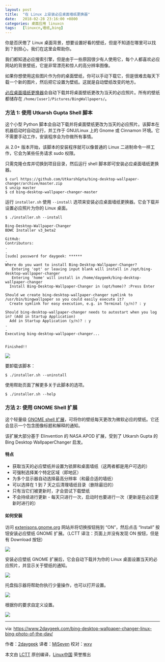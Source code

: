 ```yaml
---
layout: post
title:	"在 Linux 上安装必应桌面墙纸更换器"
date:	2018-02-28 23:16:00 +0800 
categories:	桌面应用 linuxcn 
tags:	[linuxcn,墙纸,bing]
---
```



你是否厌倦了 Linux 桌面背景，想要设置好看的壁纸，但是不知道在哪里可以找到？别担心，我们在这里会帮助你。


我们都知道必应搜索引擎，但是由于一些原因很少有人使用它，每个人都喜欢必应网站的背景壁纸，它是非常漂亮和惊人的高分辨率图像。


如果你想使用这些图片作为你的桌面壁纸，你可以手动下载它，但是很难去每天下载一个新的图片，然后把它设置为壁纸。这就是自动壁纸改变的地方。


[必应桌面墙纸更换器](https://github.com/UtkarshGpta/bing-desktop-wallpaper-changer)会自动下载并将桌面壁纸更改为当天的必应照片。所有的壁纸都储存在 `/home/[user]/Pictures/BingWallpapers/`。


### 方法 1: 使用 Utkarsh Gupta Shell 脚本


这个小型 Python 脚本会自动下载并将桌面壁纸更改为当天的必应照片。该脚本在机器启动时自动运行，并工作于 GNU/Linux 上的 Gnome 或 Cinnamon 环境。它不需要手动工作，安装程序会为你做所有事情。


从 2.0+ 版本开始，该脚本的安装程序就可以像普通的 Linux 二进制命令一样工作，它会为某些任务请求 sudo 权限。


只需克隆仓库并切换到项目目录，然后运行 shell 脚本即可安装必应桌面墙纸更换器。



```
$ curl https://github.com/UtkarshGpta/bing-desktop-wallpaper-changer/archive/master.zip
$ unzip master
$ cd bing-desktop-wallpaper-changer-master

```

运行 `installer.sh` 使用 `--install` 选项来安装必应桌面墙纸更换器。它会下载并设置必应照片为你的 Linux 桌面。



```
$ ./installer.sh --install

Bing-Desktop-Wallpaper-Changer
BDWC Installer v3_beta2

GitHub: 
Contributors: 
.
.
[sudo] password for daygeek: ******
.
Where do you want to install Bing-Desktop-Wallpaper-Changer?
   Entering 'opt' or leaving input blank will install in /opt/bing-desktop-wallpaper-changer
   Entering 'home' will install in /home/daygeek/bing-desktop-wallpaper-changer
  Install Bing-Desktop-Wallpaper-Changer in (opt/home)? :Press Enter

Should we create bing-desktop-wallpaper-changer symlink to /usr/bin/bingwallpaper so you could easily execute it?
  Create symlink for easy execution, e.g. in Terminal (y/n)? : y

Should bing-desktop-wallpaper-changer needs to autostart when you log in? (Add in Startup Application)
  Add in Startup Application (y/n)? : y
.
.
Executing bing-desktop-wallpaper-changer...


Finished!!

```

![](/Asserts/Images/album/201803/01/084118qz64v2k494vs0ynn.jpg)


要卸载该脚本：



```
$ ./installer.sh --uninstall

```

使用帮助页面了解更多关于此脚本的选项。



```
$ ./installer.sh --help

```

### 方法 2: 使用 GNOME Shell 扩展


这个轻量级 [GNOME shell 扩展](https://github.com/neffo/bing-wallpaper-gnome-extension)，可将你的壁纸每天更改为微软必应的壁纸。它还会显示一个包含图像标题和解释的通知。


该扩展大部分基于 Elinvention 的 NASA APOD 扩展，受到了 Utkarsh Gupta 的 Bing Desktop WallpaperChanger 启发。


#### 特点


* 获取当天的必应壁纸并设置为锁屏和桌面墙纸（这两者都是用户可选的）
* 可强制选择某个特定区域（即地区）
* 为多个显示器自动选择最高分辨率（和最合适的墙纸）
* 可以选择在 1 到 7 天之后清理墙纸目录（删除最旧的）
* 只有当它们被更新时，才会尝试下载壁纸
* 不会持续进行更新 - 每天只进行一次，启动时也要进行一次（更新是在必应更新时进行的）


#### 如何安装


访问 [extenisons.gnome.org](https://extensions.gnome.org/extension/1262/bing-wallpaper-changer/) 网站并将切换按钮拖到 “ON”，然后点击 “Install” 按钮安装必应壁纸 GNOME 扩展。（LCTT 译注：页面上并没有发现 ON 按钮，但是有 Download 按钮）


![](/Asserts/Images/album/201802/28/231609olbgwl2jicqee7wl.png)


安装必应壁纸 GNOME 扩展后，它会自动下载并为你的 Linux 桌面设置当天的必应照片，并显示关于壁纸的通知。


![](/Asserts/Images/album/201803/01/084311o3iqjijvzxk5998i.jpg)


托盘指示器将帮助你执行少量操作，也可以打开设置。


![](/Asserts/Images/album/201803/01/084321u0frl4rnrv3yc9jw.jpg)


根据你的要求自定义设置。


![](/Asserts/Images/album/201803/01/084355eytys5svt5ldq5vg.jpg)




---


via: <https://www.2daygeek.com/bing-desktop-wallpaper-changer-linux-bing-photo-of-the-day/>


作者：[2daygeek](https://www.2daygeek.com/author/2daygeek/) 译者：[MjSeven](https://github.com/MjSeven) 校对：[wxy](https://github.com/wxy)


本文由 [LCTT](https://github.com/LCTT/TranslateProject) 原创编译，[Linux中国](https://linux.cn/) 荣誉推出
